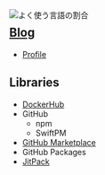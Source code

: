 <a href="https://github.com/anuraghazra/github-readme-stats" title="github-readme-stats">
    <img align="left" alt="よく使う言語の割合" src="https://github-readme-stats.vercel.app/api/top-langs/?langs_count=6&username=tshion" />
</a>

## [Blog](https://mklog.netlify.app/)
* [Profile](https://mklog.netlify.app/profile)

## Libraries
* [DockerHub](https://hub.docker.com/u/tshion)
* GitHub
    * npm
    * SwiftPM
* [GitHub Marketplace](https://github.com/marketplace?query=tshion)
* GitHub Packages
* [JitPack](https://jitpack.io/)
